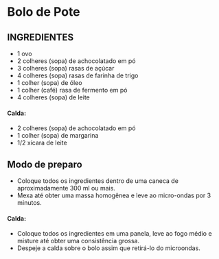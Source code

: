 # Bolo de Pote

## INGREDIENTES
- 1 ovo
- 2 colheres (sopa) de achocolatado em pó
- 3 colheres (sopa) rasas de açúcar
- 4 colheres (sopa) rasas de farinha de trigo
- 1 colher (sopa) de óleo
- 1 colher (café) rasa de fermento em pó
- 4 colheres (sopa) de leite
#### Calda:
- 2 colheres (sopa) de achocolatado em pó
- 1 colher (sopa) de margarina
- 1/2 xícara de leite
## Modo de preparo
- Coloque todos os ingredientes dentro de uma caneca de aproximadamente 300 ml ou mais.
- Mexa até obter uma massa homogênea e leve ao micro-ondas por 3 minutos.
#### Calda:
- Coloque todos os ingredientes em uma panela, leve ao fogo médio e misture até obter uma consistência grossa.
- Despeje a calda sobre o bolo assim que retirá-lo do microondas.